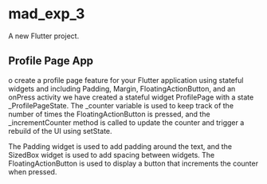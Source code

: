 # mad_exp_3

A new Flutter project.

##  Profile Page App
o create a profile page feature for your Flutter application using stateful widgets and including Padding, Margin, FloatingActionButton, and an onPress activity
we have created a stateful widget ProfilePage with a state _ProfilePageState. The _counter variable is used to keep track of the number of times the FloatingActionButton is pressed, and the _incrementCounter method is called to update the counter and trigger a rebuild of the UI using setState.

The Padding widget is used to add padding around the text, and the SizedBox widget is used to add spacing between widgets. The FloatingActionButton is used to display a button that increments the counter when pressed.
